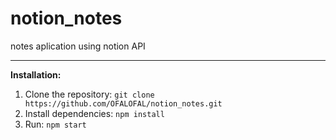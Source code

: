 # notion_notes
notes aplication using notion API

___

**Installation:**
1. Clone the repository: `git clone https://github.com/OFALOFAL/notion_notes.git`
2. Install dependencies: `npm install`
3. Run: `npm start`
